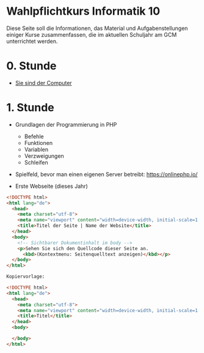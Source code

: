 Wahlpflichtkurs Informatik 10
=========================

Diese Seite soll die Informationen, das Material und Aufgabenstellungen einiger Kurse zusammenfassen, die im aktuellen Schuljahr am GCM unterrichtet werden.

# 0. Stunde

* [Sie sind der Computer](https://compute-it.toxicode.fr/)

# 1. Stunde

* Grundlagen der Programmierung in PHP
    * Befehle
    * Funktionen
    * Variablen
    * Verzweigungen
    * Schleifen

* Spielfeld, bevor man einen eigenen Server betreibt: https://onlinephp.io/

* Erste Webseite (dieses Jahr)

~~~html
<!DOCTYPE html>
<html lang="de">
  <head>
    <meta charset="utf-8">
    <meta name="viewport" content="width=device-width, initial-scale=1.0">
    <title>Titel der Seite | Name der Website</title>
  </head>
  <body>
    <!-- Sichtbarer Dokumentinhalt im body -->
    <p>Sehen Sie sich den Quellcode dieser Seite an.
      <kbd>(Kontextmenu: Seitenquelltext anzeigen)</kbd></p>
  </body>
</html>

Kopiervorlage:

<!DOCTYPE html>
<html lang="de">
  <head>
    <meta charset="utf-8">
    <meta name="viewport" content="width=device-width, initial-scale=1.0">
    <title>Titel</title>
  </head>
  <body>

  </body>
</html>
~~~
